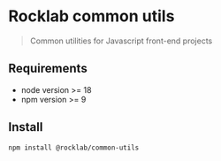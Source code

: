 # Rocklab common utils

> Common utilities for Javascript front-end projects

## Requirements

- node version >= 18
- npm version >= 9

## Install

```shell script
npm install @rocklab/common-utils
```
